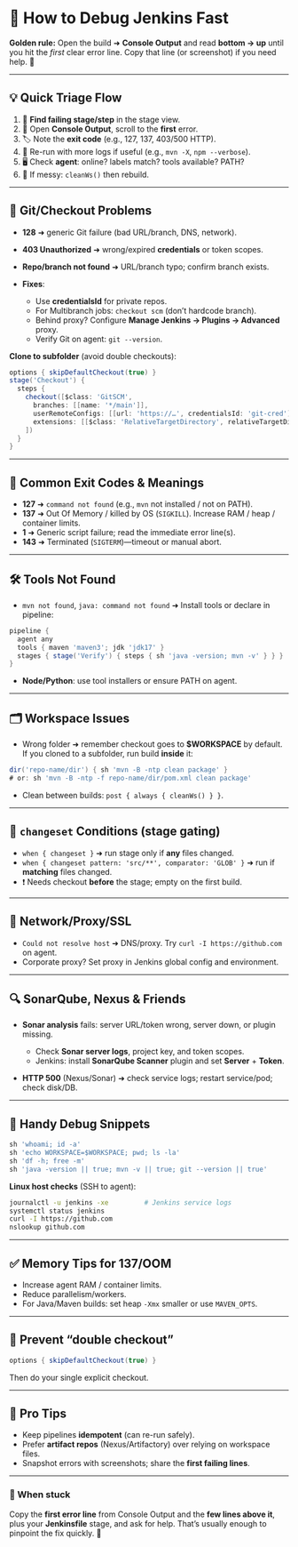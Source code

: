 # 🧭 How to Debug Jenkins Fast

**Golden rule:** Open the build ➜ **Console Output** and read **bottom → up** until you hit the *first* clear error line. Copy that line (or screenshot) if you need help. 🧠

---

## 💡 Quick Triage Flow

1. 🔎 **Find failing stage/step** in the stage view.
2. 📜 Open **Console Output**, scroll to the **first** error.
3. 🏷️ Note the **exit code** (e.g., 127, 137, 403/500 HTTP).
4. 🧪 Re-run with more logs if useful (e.g., `mvn -X`, `npm --verbose`).
5. 🖥️ Check **agent**: online? labels match? tools available? PATH?
6. 🧹 If messy: `cleanWs()` then rebuild.

---

## 🔐 Git/Checkout Problems

* **128** ➜ generic Git failure (bad URL/branch, DNS, network).
* **403 Unauthorized** ➜ wrong/expired **credentials** or token scopes.
* **Repo/branch not found** ➜ URL/branch typo; confirm branch exists.
* **Fixes**:

  * Use **credentialsId** for private repos.
  * For Multibranch jobs: `checkout scm` (don’t hardcode branch).
  * Behind proxy? Configure **Manage Jenkins → Plugins → Advanced** proxy.
  * Verify Git on agent: `git --version`.

**Clone to subfolder** (avoid double checkouts):

```groovy
options { skipDefaultCheckout(true) }
stage('Checkout') {
  steps {
    checkout([$class: 'GitSCM',
      branches: [[name: '*/main']],
      userRemoteConfigs: [[url: 'https://…', credentialsId: 'git-cred']],
      extensions: [[$class: 'RelativeTargetDirectory', relativeTargetDir: 'repo-name']]
    ])
  }
}
```

---

## 🧱 Common Exit Codes & Meanings

* **127** ➜ `command not found` (e.g., `mvn` not installed / not on PATH).
* **137** ➜ Out Of Memory / killed by OS (`SIGKILL`). Increase RAM / heap / container limits.
* **1** ➜ Generic script failure; read the immediate error line(s).
* **143** ➜ Terminated (`SIGTERM`)—timeout or manual abort.

---

## 🛠️ Tools Not Found

* `mvn not found`, `java: command not found` ➜ Install tools or declare in pipeline:

```groovy
pipeline {
  agent any
  tools { maven 'maven3'; jdk 'jdk17' }
  stages { stage('Verify') { steps { sh 'java -version; mvn -v' } } }
}
```

* **Node/Python**: use tool installers or ensure PATH on agent.

---

## 🗂️ Workspace Issues

* Wrong folder ➜ remember checkout goes to **\$WORKSPACE** by default. If you cloned to a subfolder, run build **inside** it:

```groovy
dir('repo-name/dir') { sh 'mvn -B -ntp clean package' }
# or: sh 'mvn -B -ntp -f repo-name/dir/pom.xml clean package'
```

* Clean between builds: `post { always { cleanWs() } }`.

---

## 🧩 `changeset` Conditions (stage gating)

* `when { changeset }` ➜ run stage only if **any** files changed.
* `when { changeset pattern: 'src/**', comparator: 'GLOB' }` ➜ run if **matching** files changed.
* ❗ Needs checkout **before** the stage; empty on the first build.

---

## 📡 Network/Proxy/SSL

* `Could not resolve host` ➜ DNS/proxy. Try `curl -I https://github.com` on agent.
* Corporate proxy? Set proxy in Jenkins global config and environment.

---

## 🔍 SonarQube, Nexus & Friends

* **Sonar analysis** fails: server URL/token wrong, server down, or plugin missing.

  * Check **Sonar server logs**, project key, and token scopes.
  * Jenkins: install **SonarQube Scanner** plugin and set **Server** + **Token**.
* **HTTP 500** (Nexus/Sonar) ➜ check service logs; restart service/pod; check disk/DB.

---

## 🧪 Handy Debug Snippets

```groovy
sh 'whoami; id -a'
sh 'echo WORKSPACE=$WORKSPACE; pwd; ls -la'
sh 'df -h; free -m'
sh 'java -version || true; mvn -v || true; git --version || true'
```

**Linux host checks** (SSH to agent):

```bash
journalctl -u jenkins -xe         # Jenkins service logs
systemctl status jenkins
curl -I https://github.com
nslookup github.com
```

---

## ✅ Memory Tips for 137/OOM

* Increase agent RAM / container limits.
* Reduce parallelism/workers.
* For Java/Maven builds: set heap `-Xmx` smaller or use `MAVEN_OPTS`.

---

## 🧹 Prevent “double checkout”

```groovy
options { skipDefaultCheckout(true) }
```

Then do your single explicit checkout.

---

## 📝 Pro Tips

* Keep pipelines **idempotent** (can re-run safely).
* Prefer **artifact repos** (Nexus/Artifactory) over relying on workspace files.
* Snapshot errors with screenshots; share the **first failing lines**.

---

### 🛟 When stuck

Copy the **first error line** from Console Output and the **few lines above it**, plus your **Jenkinsfile** stage, and ask for help. That’s usually enough to pinpoint the fix quickly. 🙌
